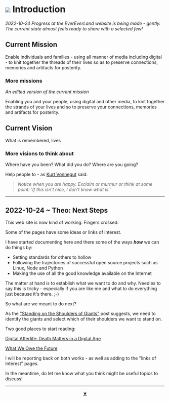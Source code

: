 # [![](https://pushme-pullyou.github.io/tootoo-2022/assets/icons/mark-github.svg )]( https://github.com/evereverland/2022/blob/main/pages/introduction.md "Source code on GitHub" ) Introduction

_2022-10-24 Progress at the EverEverLand website is being made - gently. The current state almost feels ready to share with a selected few!_


## Current Mission

Enable individuals and families - using all manner of media including digital - to knit together the threads of their lives so as to preserve connections, memories and artifacts for posterity.

### More missions

_An edited version of the current mission_

Enabling you and your people, using digital and other media, to knit together the strands of your lives and so to preserve your connections, memories and artifacts for posterity.


## Current Vision

What is remembered, lives

### More visions to think about

Where have you been? What did you do? Where are you going?

Help people to - as [Kurt Vonnegut]( https://en.wikipedia.org/wiki/Kurt_Vonnegut ) said:

>_Notice when you are happy. Exclaim or murmur or think at some point: 'If this isn't nice, I don't know what is.'_

***

## 2022-10-24 ~ Theo: Next Steps

This web site is now kind of working. Fingers crossed.

Some of the pages have some ideas or links of interest.

I have started documenting here and there some of the ways _**how**_ we can do things by:

* Setting standards for others to hollow
* Following the trajectories of successful open source projects such as Linux, Node and Python
* Making the use of all the good knowledge available on the Internet

The matter at hand is to establish what we want to do and why. Needles to say this is tricky - especially if you are like me and what to do everything just because it's there. ;-)

So what are we meant to do next?

As the ["Standing on the Shoulders of Giants"]( #journal/2022-08-12-standing-on-the-shoulders-of-giants.md ) post suggests, we need to identify the giants and select which of their shoulders we want to stand on.

Two good places to start reading:

[Digital Afterlife: Death Matters in a Digital Age]( https://www.amazon.com/Digital-Afterlife-Artificial-Intelligence-Robotics-ebook/dp/B07Z6PBZCL )

[What We Owe the Future]( https://en.wikipedia.org/wiki/What_We_Owe_the_Future )

I will be reporting back on both works - as well as adding to the "links of Interest" pages.

In the meantime, do let me know what you think might be useful topics to discuss!


***

<center title="Hello! Click me to go up to the top" ><a class=aDingbat href=javascript:window.scrollTo(0,0);> ❦ </a></center>
